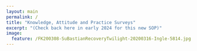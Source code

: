 ```yaml
---
layout: main
permalink: /
title: "Knowledge, Attitude and Practice Surveys"
excerpt: "(Check back here in early 2024 for this new SOP)"
image:
  feature: /FK200308-SuBastianRecoveryTwilight-20200316-Ingle-5814.jpg
---
```

